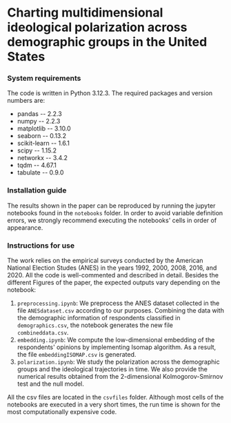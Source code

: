 # Charting multidimensional ideological polarization across demographic groups in the United States


### System requirements
The code is written in Python 3.12.3. The required packages and version numbers are:
- pandas -- 2.2.3
- numpy -- 2.2.3
- matplotlib -- 3.10.0
- seaborn -- 0.13.2
- scikit-learn -- 1.6.1
- scipy -- 1.15.2
- networkx -- 3.4.2
- tqdm -- 4.67.1
- tabulate -- 0.9.0


### Installation guide
The results shown in the paper can be reproduced by running the jupyter notebooks found in the `notebooks` folder. In order to avoid variable definition errors, we strongly recommend executing the notebooks' cells in order of appearance.


### Instructions for use
The work relies on the empirical surveys conducted by the American National Election Studes (ANES) in the years 1992, 2000, 2008, 2016, and 2020. All the code is well-commented and described in detail. Besides the different Figures of the paper, the expected outputs vary depending on the notebook:

1. `preprocessing.ipynb`: We preprocess the ANES dataset collected in the file `ANESdataset.csv` according to our purposes. Combining the data with the demographic information of respondents classified in `demographics.csv`, the notebook generates the new file `combineddata.csv`.
2. `embedding.ipynb`: We compute the low-dimensional embedding of the respondents' opinions by implementing Isomap algorithm. As a result, the file `embeddingISOMAP.csv` is generated.
3. `polarization.ipynb`: We study the polarization across the demographic groups and the ideological trajectories in time. We also provide the numerical results obtained from the 2-dimensional Kolmogorov-Smirnov test and the null model.

All the csv files are located in the `csvfiles` folder. Although most cells of the notebooks are executed in a very short times, the run time is shown for the most computationally expensive code.
